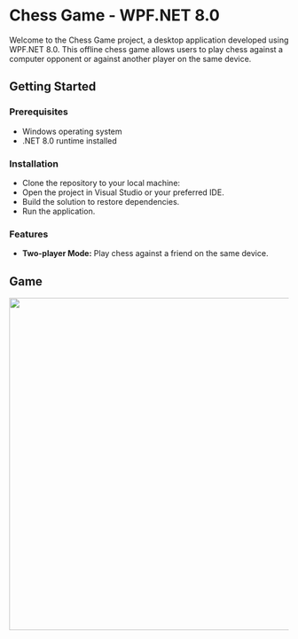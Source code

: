 # Chess Game - WPF.NET 8.0
Welcome to the Chess Game project, a desktop application developed using WPF.NET 8.0. This offline chess game allows users to play chess against a computer opponent or against another player on the same device.

## Getting Started

### Prerequisites
- Windows operating system
- .NET 8.0 runtime installed

### Installation
- Clone the repository to your local machine:
- Open the project in Visual Studio or your preferred IDE.
- Build the solution to restore dependencies.
- Run the application.

### Features
- __Two-player Mode:__ Play chess against a friend on the same device.
## Game 
<img src="https://github.com/khalwsh/offline-chess-game/blob/main/IMG-20240201-WA0061.jpg" width=600>

